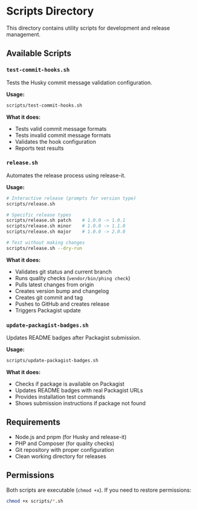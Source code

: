 # Scripts Directory

This directory contains utility scripts for development and release management.

## Available Scripts

### `test-commit-hooks.sh`

Tests the Husky commit message validation configuration.

**Usage:**

```bash
scripts/test-commit-hooks.sh
```

**What it does:**

- Tests valid commit message formats
- Tests invalid commit message formats
- Validates the hook configuration
- Reports test results

### `release.sh`

Automates the release process using release-it.

**Usage:**

```bash
# Interactive release (prompts for version type)
scripts/release.sh

# Specific release types
scripts/release.sh patch    # 1.0.0 -> 1.0.1
scripts/release.sh minor    # 1.0.0 -> 1.1.0
scripts/release.sh major    # 1.0.0 -> 2.0.0

# Test without making changes
scripts/release.sh --dry-run
```

**What it does:**

- Validates git status and current branch
- Runs quality checks (`vendor/bin/phing check`)
- Pulls latest changes from origin
- Creates version bump and changelog
- Creates git commit and tag
- Pushes to GitHub and creates release
- Triggers Packagist update

### `update-packagist-badges.sh`

Updates README badges after Packagist submission.

**Usage:**

```bash
scripts/update-packagist-badges.sh
```

**What it does:**

- Checks if package is available on Packagist
- Updates README badges with real Packagist URLs
- Provides installation test commands
- Shows submission instructions if package not found

## Requirements

- Node.js and pnpm (for Husky and release-it)
- PHP and Composer (for quality checks)
- Git repository with proper configuration
- Clean working directory for releases

## Permissions

Both scripts are executable (`chmod +x`). If you need to restore permissions:

```bash
chmod +x scripts/*.sh
```
